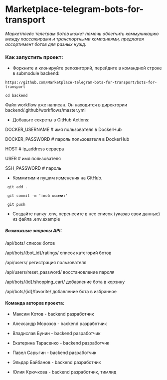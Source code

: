 # Marketplace-telegram-bots-for-transport

_Маркетплейс телеграм ботов может помочь облегчить коммуникацию между
пассажирами и транспортными компаниями,
предлагая ассортимент ботов для разных нужд._


### Как запустить проект:

* Форкните и клонируйте репозиторий, перейдите
  в командной строке в submodule backend:

```
https://github.com/Marketplace-telegram-bots-for-transport/bots-for-transport
```

```
cd backend
```

Файл workflow уже написан. Он находится в директории backend/.github/workflows/master.yml

* Добавьте секреты в GitHub Actions:

DOCKER_USERNAME                # имя пользователя в DockerHub

DOCKER_PASSWORD                # пароль пользователя в DockerHub

HOST                           # ip_address сервера

USER                           # имя пользователя

SSH_PASSWORD                   # пароль

* Коммитим и пушим изменения на GitHub.

` git add .`

` git commit -m 'твой коммит'`

` git push`

* Создайте папку .env,
перенесите в нее список (указав свои данные) из файла .env.example 


##### Возможные запросы API:


/api/bots/ список ботов

/api/bots/{bot_id}/ratings/ список категорий ботов

/api/users/ регистрация пользователя

/api/users/reset_password/ восстановление пароля

/api/bots/{id}/shopping_cart/ добавление бота в корзину

/api/bots/{id}/favorite/ добавление бота в избранное


#### Команда авторов проекта:
* Максим Котов - backend разработчик

* Александр Морозов - backend разработчик

* Владислав Бунин - backend разработчик

* Екатерина Тарасенко - backend разработчик

* Павел Сарыгин - backend разработчик

* Эльдар Байбанов  - backend разработчик

* Юлия Крючкова  - backend разработчик, тимлид
